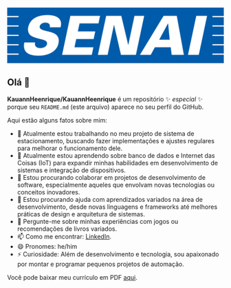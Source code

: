 ![alt text](https://github.com/KauannHeenrique/KauannHeenrique/blob/main/senai-logo-3.png)

## Olá 👋
 
**KauannHeenrique/KauannHeenrique** é um repositório ✨ _especial_ ✨ porque seu `README.md` (este arquivo) aparece no seu perfil do GitHub. 

Aqui estão alguns fatos sobre mim: 

- 🔭 Atualmente estou trabalhando no meu projeto de sistema de estacionamento, buscando fazer implementações e ajustes regulares para melhorar o funcionamento dele. 
- 🌱 Atualmente estou aprendendo sobre banco de dados e Internet das Coisas (IoT) para expandir minhas habilidades em desenvolvimento de sistemas e integração de dispositivos. 
- 👯 Estou procurando colaborar em projetos de desenvolvimento de software, especialmente aqueles que envolvam novas tecnologias ou conceitos inovadores. 
- 🤔 Estou procurando ajuda com aprendizados variados na área de desenvolvimento, desde novas linguagens e frameworks até melhores práticas de design e arquitetura de sistemas. 
- 💬 Pergunte-me sobre minhas experiências com jogos ou recomendações de livros variados. 
- 📫 Como me encontrar: [LinkedIn](https://br.linkedin.com/in/kauann-quadros).
- 😄 Pronomes: he/him 
- ⚡ Curiosidade: Além de desenvolvimento e tecnologia, sou apaixonado por montar e programar pequenos projetos de automação. 
  
Você pode baixar meu currículo em PDF [aqui](./Curriculo%20Kauann%202024.pdf).



